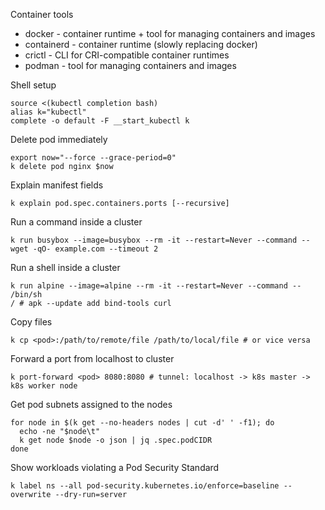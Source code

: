 Container tools

* docker - container runtime + tool for managing containers and images
* containerd - container runtime (slowly replacing docker)
* crictl - CLI for CRI-compatible container runtimes
* podman - tool for managing containers and images

Shell setup

```
source <(kubectl completion bash)
alias k="kubectl"
complete -o default -F __start_kubectl k
```

Delete pod immediately

```
export now="--force --grace-period=0"
k delete pod nginx $now
```

Explain manifest fields

```
k explain pod.spec.containers.ports [--recursive]
```

Run a command inside a cluster

    k run busybox --image=busybox --rm -it --restart=Never --command -- wget -qO- example.com --timeout 2

Run a shell inside a cluster

    k run alpine --image=alpine --rm -it --restart=Never --command -- /bin/sh
    / # apk --update add bind-tools curl

Copy files

```
k cp <pod>:/path/to/remote/file /path/to/local/file # or vice versa
```

Forward a port from localhost to cluster

```
k port-forward <pod> 8080:8080 # tunnel: localhost -> k8s master -> k8s worker node
```

Get pod subnets assigned to the nodes

```
for node in $(k get --no-headers nodes | cut -d' ' -f1); do
  echo -ne "$node\t"
  k get node $node -o json | jq .spec.podCIDR
done
```

Show workloads violating a Pod Security Standard

```
k label ns --all pod-security.kubernetes.io/enforce=baseline --overwrite --dry-run=server
```
